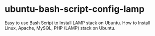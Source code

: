 # ubuntu-bash-script-config-lamp
Easy to use Bash Script to Install LAMP stack on Ubuntu. How to Install Linux, Apache, MySQL, PHP (LAMP) stack on Ubuntu.
